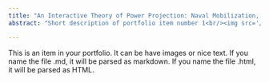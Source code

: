 ```yaml
---
title: "An Interactive Theory of Power Projection: Naval Mobilization, Geographical Expansion, and Alignment Opportunity"
abstract: "Short description of portfolio item number 1<br/><img src='/images/500x300.png'>"

---
```


This is an item in your portfolio. It can be have images or nice text. If you name the file .md, it will be parsed as markdown. If you name the file .html, it will be parsed as HTML. 

